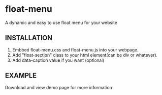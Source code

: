 float-menu
==========

A dynamic and easy to use float menu for your website

INSTALLATION
------------

1. Embbed float-menu.css and float-menu.js into your webpage.
2. Add "float-section" class to your html element(can be div or whatever).
3. Add data-caption value if you want (optional)

EXAMPLE
------------

Download and view demo page for more information
